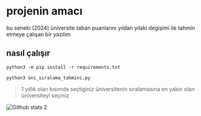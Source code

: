 # projenin amacı

bu seneki (2024) üniversite taban puanlarını yıldan yılaki degişimi ile tahmin etmeye çalışan bir yazılım

## nasıl çalışır 

`python3 -m pip install -r requirements.txt`

`python3 üni_sıralama_tahmini.py`

> 1 yıllık olan kısımda seçtiginiz üniversitenin sıralamasına en yakın olan üniversiteyi seçiniz

![Github stats 2](https://github-readme-stats.vercel.app/api?username=baverozmen&show_icons=true&theme=radical)

